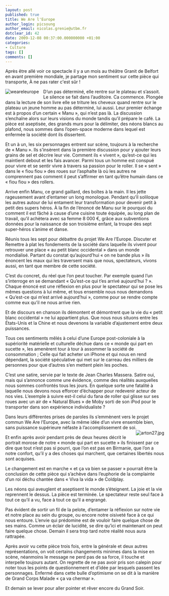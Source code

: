 ```yaml
---
layout: post
published: true
title: We Are l'Europe
author_login: picsoung
author_email: nicolas.grenie@utbm.fr
dotclear_id: 42
date: 2009-12-08 00:37:00.000000000 +01:00
categories:
- Culture
tags: []
comments: []
---
```

<p>Après être allé voir ce spectacle il y a un mois au théâtre Granit de Belfort en avant première mondiale, je partage mon sentiment sur cette pièce qui transporte, À ne pas rater c'est sûr&nbsp;!</p>


<p><a href="/public/illus_billets/we_are_l_europe.jpg"><img src="/public/illus_billets/we_are_l_europe.jpg" alt="weareleurope" style="float:left; margin: 0 1em 1em 0;" title="weareleurope, déc. 2009" /></a>D’un pas déterminé, elle rentre sur le plateau et s’assoit. Le silence se fait dans l’auditoire. Ca commence. Plongée dans la lecture de son livre elle se triture les cheveux quand rentre sur le plateau un jeune homme au pas déterminé, lui aussi. Leur premier échange est à propos d’un certain «&nbsp;Manu », qui n’est pas là. La discussion s’enchaîne alors sur leurs visions du monde tandis qu’il prépare le café. La pièce est aseptisée, des grands murs pour la délimiter, des néons blancs au plafond, nous sommes dans l’open-space moderne dans lequel est enfermée la société dont ils dissertent.</p>


<p>Et un à un, les six personnages entrent sur scène, toujours à la recherche de «&nbsp;Manu ». Ils s’insèrent dans la première discussion pour y ajouter leurs grains de sel et décrire leur vie. Comment ils «&nbsp;vivent », qu’est-ce qui les maintient debout et les fais avancer. Parmi tous un homme est conspué pour vivre et se sentir vivre à travers sa passion pour le roller. Il se «&nbsp;sent&nbsp;» dans le «&nbsp;fiou fiou&nbsp;» des roues sur l’asphalte là où les autres ne comprennent pas comment il peut s’affirmer en tant qu’être humain dans ce «&nbsp;fiou fiou&nbsp;» des rollers.</p>


<p>Arrive enfin Manu, ce grand gaillard, des boîtes à la main. Il les jette rageusement avant d’entamer un long monologue. Pendant qu’il soliloque les autres autour de lui entament leur transformation pour devenir petit à petit des supers héros. À la fin de l’énoncé de Manu sur le pourquoi du comment il est fâché à cause d’une cuisine toute équipée, au long plan de travail, qu’il achètera avec sa femme 8 000 €, grâce aux subventions données pour la naissance de son troisième enfant, la troupe des sept super-héros s’anime et danse.</p>


<p>Réunis tous les sept pour débattre du projet We Are l’Europe. Discuter et Remettre à plat les fondements de la société dans laquelle ils vivent pour retrouver une place «&nbsp;au petit blanc occidental&nbsp;» dans un monde mondialisé. Partant du constat qu’aujourd’hui «&nbsp;on ne bande plus&nbsp;» ils énoncent les maux qui les traversent mais que nous, spectateurs, vivons aussi, en tant que membre de cette société.</p>


<p>C’est du concret, du réel que l’on peut toucher. Par exemple quand l’un s’interroge en se demandant «&nbsp;Qu’est-ce qui t’es arrivé aujourd’hui&nbsp;? ». Chaque énoncé est une réflexion en plus pour le spectateur qui se pose les mêmes questions à lui même, et tous ensemble nous nous demandons «&nbsp;Qu’est-ce qui m’est arrivé aujourd’hui », comme pour se rendre compte comme eux qu’il ne nous arrive rien.</p>


<p>Et de discours en chanson ils démontent et démontrent que la vie du «&nbsp;petit blanc occidental&nbsp;» ne lui appartient plus. Que nous nous situons entre les États-Unis et la Chine et nous devenons la variable d’ajustement entre deux puissances.</p>


<p>Tous ces sentiments mêlés à celui d’une Europe post-coloniale à la supériorité matérielle et culturelle déchue dans ce «&nbsp;monde qui part en sucette », les amenèrent tour à tour à assommer la société de consommation&nbsp;; Celle qui fait acheter un iPhone et qui nous en rend dépendant, la société spéculative qui met sur le carreau des milliers de personnes pour que d’autres s’en mettent plein les poches.</p>


<p>C’est une satire, servie par le texte de Jean Charles Massera. Satire oui, mais qui s’annonce comme une évidence, comme des réalités auxquelles nous sommes confrontés tous les jours. En quelque sorte une fatalité à laquelle nous devons nous efforcer d’échapper pour redevenir acteur de nos vies. L’exemple à suivre est-il celui du fana de roller qui glisse sur ses roues avec un air de «&nbsp;Natural Blues&nbsp;» de Moby sorti de son iPod pour le transporter dans son expérience individualiste&nbsp;?</p>


<p>Dans leurs différentes prises de paroles ils s’emmènent vers le projet commun We Are l’Europe, avec la même idée d’un vivre ensemble bien, sans puissance supérieure néfaste à l’accomplissement de soi.<a href="/public/illus_billets/arton27.jpg"><img src="/public/illus_billets/arton27.jpg" alt="arton27.jpg" style="float:right; margin: 0 0 1em 1em;" title="arton27.jpg, déc. 2009" /></a></p>


<p>Et enfin après avoir pendant près de deux heures décrit le portrait morose de notre «&nbsp;monde qui part en sucette&nbsp;» ils finissent par ce dire que tout n’est pas si pourri, que l’on est pas en Birmanie, que l’on a notre confort, qu’il y a des choses qui marchent, que certaines libertés nous sont acquises.</p>


<p>Le changement est en marche «&nbsp;et ça va bien se passer&nbsp;» pourrait être la conclusion de cette pièce qui s’achève dans l’euphorie de la complainte d’un roi déchu chantée dans «&nbsp;Viva la vida&nbsp;» de Coldplay.</p>


<p>Les néons qui aveuglent et aseptisent le monde s’éteignent. La joie et la vie reprennent le dessus. La pièce est terminée. Le spectateur reste seul face à tout ce qu’il a vu, face à tout ce qu’il a engrangé.</p>


<p>Pas évident de sortir un fil de la pelote, d’entamer la réflexion sur notre vie et notre place au sein du groupe, ou encore notre oisiveté face à ce qui nous entoure. L’envie qui prédomine est de vouloir faire quelque chose de ses mains. Comme un éclair de lucidité, se dire qu’ici et maintenant on peut faire quelque chose. Demain il sera trop tard notre réalité nous aura rattrapée.</p>


<p>Après avoir vu cette pièce trois fois, entre la générale et deux autres représentations, on voit certains changements minimes dans la mise en scène, néanmoins le message ne perd pas de sa force, il touche et interpelle toujours autant. On regrette de ne pas avoir pris son calepin pour noter tous les points de questionnement et d’idée par lesquels passent les personnages. Enfermé dans cette bulle d’optimisme on se dit à la manière de Grand Corps Malade «&nbsp;ça va chermar ».</p>


<p>Et demain se lever pour aller pointer et rêver encore du Grand Soir.</p>
